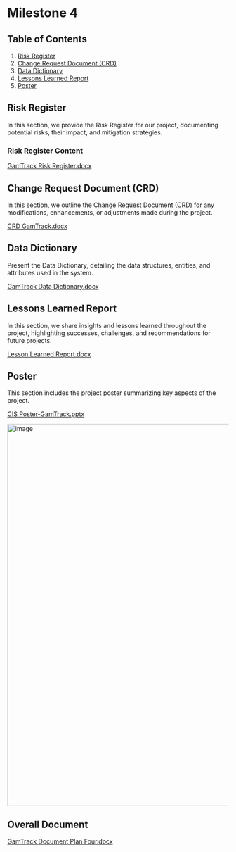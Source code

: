 # Milestone 4

## Table of Contents

1. [Risk Register](#risk-register)
2. [Change Request Document (CRD)](#change-request-document-crd)
3. [Data Dictionary](#data-dictionary)
4. [Lessons Learned Report](#lessons-learned-report)
5. [Poster](#poster)

## Risk Register

In this section, we provide the Risk Register for our project, documenting potential risks, their impact, and mitigation strategies.

### Risk Register Content

[GamTrack Risk Register.docx](https://github.com/cis-famu/GameTrack/files/13454352/GamTrack.Risk.Register.docx)


## Change Request Document (CRD)

In this section, we outline the Change Request Document (CRD) for any modifications, enhancements, or adjustments made during the project.

[CRD GamTrack.docx](https://github.com/cis-famu/GameTrack/files/13454354/CRD.GamTrack.docx)


## Data Dictionary

Present the Data Dictionary, detailing the data structures, entities, and attributes used in the system.

[GamTrack Data Dictionary.docx](https://github.com/cis-famu/GameTrack/files/13454356/GamTrack.Data.Dictionary.docx)


## Lessons Learned Report

In this section, we share insights and lessons learned throughout the project, highlighting successes, challenges, and recommendations for future projects.


[Lesson Learned Report.docx](https://github.com/cis-famu/GameTrack/files/13541822/Lesson.Learned.Report.docx)

## Poster

This section includes the project poster summarizing key aspects of the project.

[CIS Poster-GamTrack.pptx](https://github.com/cis-famu/GameTrack/files/13454357/CIS.Poster-GamTrack.pptx)


<img width="868" alt="image" src="https://github.com/cis-famu/GameTrack/assets/110430142/38f32ddd-5895-4961-abde-bea5a7d92ec9">



## Overall Document

[GamTrack Document Plan Four.docx](https://github.com/cis-famu/GameTrack/files/13541821/GamTrack.Document.Plan.Four.docx)


